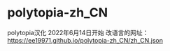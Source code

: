 # polytopia-zh_CN
polytopia汉化
2022年6月14日开始
改语言的网址：
https://ee19971.github.io/polytopia-zh_CN/zh_CN.json
